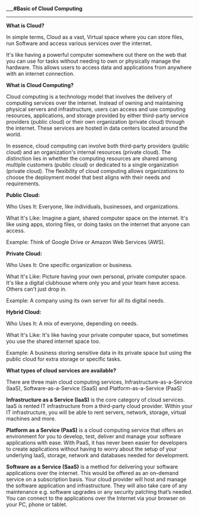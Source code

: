 ___**#Basic of Cloud Computing**<hr>

**What is Cloud?**

In simple terms, Cloud as a vast, Virtual space where you can store files, run Software and access various services over the internet.

It's like having a powerful computer somewhere out there on the web that you can use for tasks without needing to own or physically manage the hardware. This allows users to access data and applications from anywhere with an internet connection.

**What is Cloud Computing?**

Cloud computing is a technology model that involves the delivery of computing services over the internet. Instead of owning and maintaining physical servers and infrastructure, users can access and use computing resources, applications, and storage provided by either third-party service providers (public cloud) or their own organization (private cloud) through the internet. These services are hosted in data centers located around the world.

In essence, cloud computing can involve both third-party providers (public cloud) and an organization's internal resources (private cloud). The distinction lies in whether the computing resources are shared among multiple customers (public cloud) or dedicated to a single organization (private cloud). The flexibility of cloud computing allows organizations to choose the deployment model that best aligns with their needs and requirements.

**Public Cloud:**

Who Uses It: Everyone, like individuals, businesses, and organizations.

What It's Like: Imagine a giant, shared computer space on the internet. It's like using apps, storing files, or doing tasks on the internet that anyone can access.

Example: Think of Google Drive or Amazon Web Services (AWS).

**Private Cloud:**

Who Uses It: One specific organization or business.

What It's Like: Picture having your own personal, private computer space. It's like a digital clubhouse where only you and your team have access. Others can't just drop in.

Example: A company using its own server for all its digital needs.

**Hybrid Cloud:**

Who Uses It: A mix of everyone, depending on needs.

What It's Like: It's like having your private computer space, but sometimes you use the shared internet space too.

Example: A business storing sensitive data in its private space but using the public cloud for extra storage or specific tasks.


**What types of cloud services are available?**

There are three main cloud computing services, Infrastructure-as-a-Service (IaaS), Software-as-a-Service (SaaS) and Platform-as-a-Service (PaaS)

**Infrastructure as a Service (IaaS)** is the core category of cloud services. IaaS is rented IT infrastructure from a third-party cloud provider. Within your IT infrastructure, you will be able to rent servers, network, storage, virtual machines and more. 

**Platform as a Service (PaaS)** is a cloud computing service that offers an environment for you to develop, test, deliver and manage your software applications with ease. With PaaS, it has never been easier for developers to create applications without having to worry about the setup of your underlying IaaS, storage, network and databases needed for development. 

**Software as a Service (SaaS)** is a method for delivering your software applications over the internet. This would be offered as an on–demand service on a subscription basis. Your cloud provider will host and manage the software application and infrastructure. They will also take care of any maintenance e.g. software upgrades or any security patching that’s needed. You can connect to the applications over the Internet via your browser on your PC, phone or tablet. 
 
